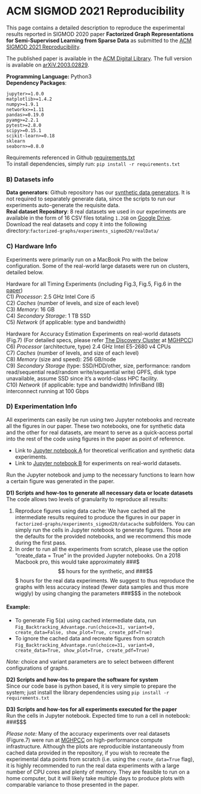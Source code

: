 # ACM SIGMOD 2021 Reproducibility

This page contains a detailed description to reproduce the experimental results reported in SIGMOD 2020 paper **Factorized Graph Representations for Semi-Supervised Learning from Sparse Data** as submitted to the [ACM SIGMOD 2021 Reproducibility](https://reproducibility.sigmod.org/). 

The published paper is available in the [ACM Digital Library](https://dl.acm.org/doi/pdf/10.1145/3318464.3380577). The full version is available on [arXiV.2003.02829](https://arxiv.org/pdf/2003.02829.pdf). 


**Programming Language:** Python3   
**Dependency Packages**:
```
jupyter>=1.0.0
matplotlib>=1.4.2
numpy>=1.9.1
networkx>=1.11
pandas>=0.19.0
pyamg>=2.2.1
pytest>=2.8.0
scipy>=0.15.1
scikit-learn>=0.18
sklearn
seaborn>=0.8.0
```
Requirements referenced in Github [requirements.txt](https://github.com/northeastern-datalab/factorized-graphs/blob/master/requirements.txt)  
To install dependencies, simply run:  `pip install -r requirements.txt`



### B) Datasets info
**Data generators**: Github repository has our [synthetic data generators](https://github.com/northeastern-datalab/factorized-graphs/blob/master/sslh/graphGenerator.py). It is not required to separately generate data, since the scripts to run our experiments auto-generate the requisite data.   
**Real dataset Repository**: 8 real datasets we used in our experiments are available in the form of 16 CSV files totaling `1.2GB` on [Google Drive](https://drive.google.com/drive/folders/1fqTgfW8f-PUwnAj432YgsFVjgbUdOHuu). 
Download the real datasets and copy it into the following directory:`factorized-graphs/experiments_sigmod20/realData/`



### C) Hardware Info   

Experiments were primarily run on a MacBook Pro with the below configuration. Some of the real-world large datasets were run on clusters, detailed below. 

Hardware for all Timing Experiments (including Fig.3,  Fig.5, Fig.6 in the [paper](https://dl.acm.org/doi/pdf/10.1145/3318464.3380577))   
  C1) *Processor*: 2.5 GHz Intel Core i5   
  C2) *Caches* (number of levels, and size of each level)   
  C3) *Memory*: 16 GB  
  C4) *Secondary Storage*:   1 TB SSD    
  C5) *Network* (if applicable: type and bandwidth)   


Hardware for Accuracy Estimation Experiments on real-world datasets  (Fig.7)
(For detailed specs, please refer [The Discovery Cluster](https://rc-docs.northeastern.edu/en/latest/welcome/welcome.html) at [MGHPCC](https://www.mghpcc.org/))   
  C6) *Processor* (architecture, type) 2.4 GHz Intel E5-2680 v4 CPUs   
  C7) *Caches* (number of levels, and size of each level)    
  C8) *Memory* (size and speed): 256 GB/node   
  C9) *Secondary Storage* (type: SSD/HDD/other, size, performance: random read/sequential read/random write/sequential write)   GPFS, disk type unavailable, assume SSD since it’s a world-class HPC facility.    
  C10) *Network* (if applicable: type and bandwidth) InfiniBand (IB) interconnect running at 100 Gbps



### D) Experimentation Info
All experiments can easily be run using two Jupyter notebooks and recreate all the figures in our paper.
These two notebooks, one for synthetic data and the other for real datasets, are meant to serve as a quick-access portal into the rest of the code using figures in the paper as point of reference. 

* Link to [Jupyter notebook A](https://github.com/northeastern-datalab/factorized-graphs/blob/master/experiments_sigmod20/Figures_syntheticdata_sigmod20.ipynb) for theoretical verification and synthetic data experiments.
* Link to [Jupyter notebook B](https://github.com/northeastern-datalab/factorized-graphs/blob/master/experiments_sigmod20/Figures_realdata_sigmod20.ipynb) for experiments on real-world datasets.
 
Run the Jupyter notebook and jump to the necessary functions to learn how a certain figure was generated in the paper.

**D1) Scripts and how-tos to generate all necessary data or locate datasets**   
The code allows two levels of granularity to reproduce all results:
  1. Reproduce figures using data cache: We have cached all the intermediate results required to produce the figures in our paper in `factorized-graphs/experiments_sigmod20/datacache` subfolders. You can simply run the cells in Jupyter notebook to generate figures. Those are the defaults for the provided notebooks, and we recommend this mode during the first pass.
  2. In order to run all the experiments from scratch, please use the option “create_data =  True” in  the provided Jupyter notebooks. On a 2018 Macbook pro, this would  take approximately ###$$$ hours for the synthetic, and ###$$$ hours for the real data experiments. We suggest to thus reproduce the graphs with less accuracy instead (fewer data samples and thus more wiggly) by using changing the parameters ###$$$ in the notebook

#### Example: 
* To generate Fig 5(a) using cached intermediate data, run   
  `Fig_Backtracking_Advantage.run(choice=31, variant=0, create_data=False, show_plot=True, create_pdf=True)`   
* To ignore the cached data and recreate figures from scratch  
  `Fig_Backtracking_Advantage.run(choice=31, variant=0, create_data=True, show_plot=True, create_pdf=True)`  
 
*Note:*  choice and variant parameters are to select between different configurations of graphs.   


**D2) Scripts and how-tos to prepare the software for system**   
Since our code base is python based, it is very simple to prepare the system; just install the library dependencies using `pip install -r requirements.txt`


**D3) Scripts and how-tos for all experiments executed for the paper**   
Run the cells in Jupyter notebook. 
Expected time to run a cell in notebook: ###$$$  

*Please note:* Many of the accuracy experiments over real datasets (Figure.7) were run at [MGHPCC](https://www.mghpcc.org/) on high-performance compute infrastructure. Although the plots are reproducible instantaneously from cached data provided in the repository, if you wish to recreate the experimental data points from scratch (i.e. using the `create_data=True` flag), it is highly recommended to run the real data experiments with a large number of CPU cores and plenty of memory. 
They are feasible to run on a home computer, but it will likely take multiple days to produce plots with comparable variance to those presented in the paper.
